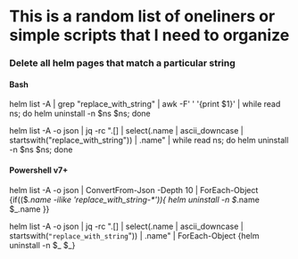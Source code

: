 # This is a random list of oneliners or simple scripts that I need to organize

### Delete all helm pages that match a particular string

#### Bash
helm list -A | grep "replace_with_string" | awk -F' ' '{print $1}' | while read ns; do helm uninstall -n $ns $ns; done

helm list -A -o json | jq -rc ".[] | select(.name | ascii_downcase | startswith(\"replace_with_string\")) | .name" | while read ns; do helm uninstall -n $ns $ns; done

#### Powershell v7+
helm list -A -o json | ConvertFrom-Json -Depth 10 | ForEach-Object {if(($_.name -ilike 'replace_with_string-*')){ helm uninstall -n $_.name $_.name }}

helm list -A -o json | jq -rc ".[] | select(.name | ascii_downcase | startswith(`"replace_with_string`")) | .name" | ForEach-Object {helm uninstall -n $_ $_}

